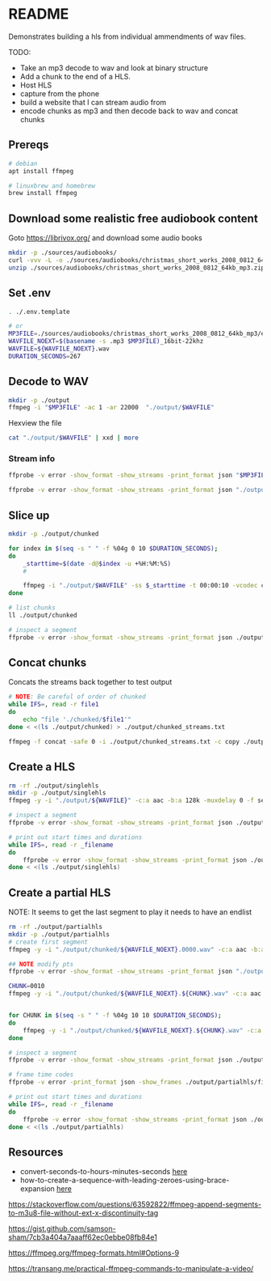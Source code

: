 # README

Demonstrates building a hls from individual ammendments of wav files.  

TODO:

* Take an mp3 decode to wav and look at binary structure
* Add a chunk to the end of a HLS.
* Host HLS
* capture from the phone
* build a website that I can stream audio from 
* encode chunks as mp3 and then decode back to wav and concat chunks

## Prereqs

```sh
# debian
apt install ffmpeg

# linuxbrew and homebrew
brew install ffmpeg
```

## Download some realistic free audiobook content

Goto https://librivox.org/ and download some audio books  

```sh
mkdir -p ./sources/audiobooks/  
curl -vvv -L -o ./sources/audiobooks/christmas_short_works_2008_0812_64kb_mp3.zip http://www.archive.org/download/christmas_short_works_2008_0812/christmas_short_works_2008_0812_64kb_mp3.zip
unzip ./sources/audiobooks/christmas_short_works_2008_0812_64kb_mp3.zip -d ./sources/audiobooks/christmas_short_works_2008_0812_64kb_mp3
```

## Set .env

```sh
. ./.env.template

# or
MP3FILE=./sources/audiobooks/christmas_short_works_2008_0812_64kb_mp3/english_thelittlegraylamb_sullivan_csm_64kb.mp3
WAVFILE_NOEXT=$(basename -s .mp3 $MP3FILE)_16bit-22khz
WAVFILE=${WAVFILE_NOEXT}.wav
DURATION_SECONDS=267
```

## Decode to WAV

```sh
mkdir -p ./output
ffmpeg -i "$MP3FILE" -ac 1 -ar 22000  "./output/$WAVFILE"
```

Hexview the file  

```sh
cat "./output/$WAVFILE" | xxd | more
```

### Stream info

```sh
ffprobe -v error -show_format -show_streams -print_format json "$MP3FILE" | jq . 

ffprobe -v error -show_format -show_streams -print_format json "./output/$WAVFILE" | jq . 
```

## Slice up

```sh
mkdir -p ./output/chunked

for index in $(seq -s " " -f %04g 0 10 $DURATION_SECONDS); 
do
    _starttime=$(date -d@$index -u +%H:%M:%S)
    #

    ffmpeg -i "./output/$WAVFILE" -ss $_starttime -t 00:00:10 -vcodec copy -acodec copy ./output/chunked/${WAVFILE_NOEXT}.$index.wav
done

# list chunks
ll ./output/chunked

# inspect a segment 
ffprobe -v error -show_format -show_streams -print_format json ./output/chunked/${WAVFILE_NOEXT}.0010.wav | jq .
```

## Concat chunks

Concats the streams back together to test output 

```sh
# NOTE: Be careful of order of chunked
while IFS=, read -r file1
do
    echo "file './chunked/$file1'"
done < <(ls ./output/chunked) > ./output/chunked_streams.txt

ffmpeg -f concat -safe 0 -i ./output/chunked_streams.txt -c copy ./output/${WAVFILE_NOEXT}.concat.wav
```

## Create a HLS

```sh
rm -rf ./output/singlehls
mkdir -p ./output/singlehls
ffmpeg -y -i "./output/${WAVFILE}" -c:a aac -b:a 128k -muxdelay 0 -f segment -sc_threshold 0 -segment_time 10 -segment_list "./output/singlehls/playlist.m3u8" -segment_format mpegts "./output/singlehls/file%d.ts"

# inspect a segment 
ffprobe -v error -show_format -show_streams -print_format json ./output/singlehls/file5.ts | jq .

# print out start times and durations
while IFS=, read -r _filename
do
    ffprobe -v error -show_format -show_streams -print_format json ./output/singlehls/$_filename | jq --arg filename "${_filename}" -c '{ file: $filename, start_time:.format.start_time, duration:.format.duration, pts: .streams[0].start_pts, time_base: .streams[0].time_base, codec_time_base: .streams[0].codec_time_base}'
done < <(ls ./output/singlehls)
```

## Create a partial HLS

NOTE: It seems to get the last segment to play it needs to have an endlist

```sh
rm -rf ./output/partialhls
mkdir -p ./output/partialhls
# create first segment
ffmpeg -y -i "./output/chunked/${WAVFILE_NOEXT}.0000.wav" -c:a aac -b:a 128k -muxdelay 0 -f segment -segment_time 100 -segment_list "./output/partialhls/playlist.m3u8" -segment_format mpegts "./output/partialhls/file%d.ts"

## NOTE modify pts
ffprobe -v error -show_format -show_streams -print_format json "./output/chunked/${WAVFILE_NOEXT}.0010.wav" | jq '.streams[].codec_time_base'

CHUNK=0010
ffmpeg -y -i "./output/chunked/${WAVFILE_NOEXT}.${CHUNK}.wav" -c:a aac -b:a 128k -muxdelay 0 -filter_complex "[0:a]asetpts=PTS+$(( 22000 * 10.100278 ))" -hls_playlist_type event -hls_segment_filename "./output/partialhls/file%d.ts" -hls_time 100 -hls_flags append_list "./output/partialhls/playlist.m3u8"


for CHUNK in $(seq -s " " -f %04g 10 10 $DURATION_SECONDS); 
do
    ffmpeg -y -i "./output/chunked/${WAVFILE_NOEXT}.${CHUNK}.wav" -c:a aac -b:a 128k -muxdelay 0 -f segment -filter_complex "[0:a]asetpts=PTS+$((22000 * ${CHUNK}))" -hls_playlist_type event -hls_segment_filename "./output/partialhls/file%d.ts" -hls_time 100 -hls_flags append_list "./output/partialhls/playlist.m3u8"
done

# inspect a segment 
ffprobe -v error -show_format -show_streams -print_format json ./output/partialhls/file2.ts | jq .

# frame time codes
ffprobe -v error -print_format json -show_frames ./output/partialhls/file0.ts | jq '.frames[].pkt_pts_time'

# print out start times and durations
while IFS=, read -r _filename
do
    ffprobe -v error -show_format -show_streams -print_format json ./output/partialhls/$_filename | jq --arg filename "${_filename}" -c '{ file: $filename, start_time:.format.start_time, duration:.format.duration, pts: .streams[0].start_pts, time_base: .streams[0].time_base, codec_time_base: .streams[0].codec_time_base}'
done < <(ls ./output/partialhls)
```

## Resources

* convert-seconds-to-hours-minutes-seconds [here](https://stackoverflow.com/questions/12199631/convert-seconds-to-hours-minutes-seconds)
* how-to-create-a-sequence-with-leading-zeroes-using-brace-expansion [here](https://unix.stackexchange.com/questions/60257/how-to-create-a-sequence-with-leading-zeroes-using-brace-expansion)

https://stackoverflow.com/questions/63592822/ffmpeg-append-segments-to-m3u8-file-without-ext-x-discontinuity-tag



https://gist.github.com/samson-sham/7cb3a404a7aaaff62ec0ebbe08fb84e1

https://ffmpeg.org/ffmpeg-formats.html#Options-9

https://transang.me/practical-ffmpeg-commands-to-manipulate-a-video/